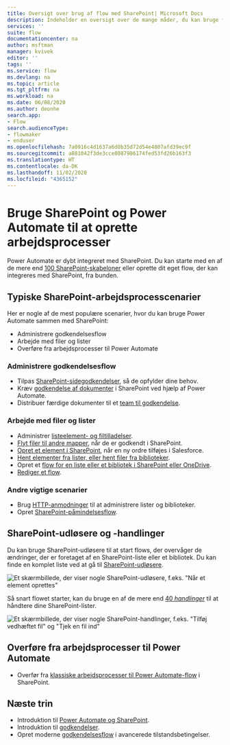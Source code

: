 ```yaml
---
title: Oversigt over brug af flow med SharePoint| Microsoft Docs
description: Indeholder en oversigt over de mange måder, du kan bruge flow sammen med SharePoint-lister og -filer.
services: ''
suite: flow
documentationcenter: na
author: msftman
manager: kvivek
editor: ''
tags: ''
ms.service: flow
ms.devlang: na
ms.topic: article
ms.tgt_pltfrm: na
ms.workload: na
ms.date: 06/08/2020
ms.author: deonhe
search.app:
- Flow
search.audienceType:
- flowmaker
- enduser
ms.openlocfilehash: 7a0916c4d1637a6d0b35d72d54e4807afd39ec9f
ms.sourcegitcommit: a881042f3de3cce8087986174fed53fd26b163f3
ms.translationtype: HT
ms.contentlocale: da-DK
ms.lasthandoff: 11/02/2020
ms.locfileid: "4365152"
---
```

# <a name="use-sharepoint-and-power-automate-to-build-workflows"></a>Bruge SharePoint og Power Automate til at oprette arbejdsprocesser

Power Automate er dybt integreret med SharePoint. Du kan starte med en af de mere end [100 SharePoint-skabeloner](https://flow.microsoft.com/templates/) eller oprette dit eget flow, der kan integreres med SharePoint, fra bunden.

## <a name="top-sharepoint-workflow-scenarios"></a>Typiske SharePoint-arbejdsprocesscenarier

Her er nogle af de mest populære scenarier, hvor du kan bruge Power Automate sammen med SharePoint:

- Administrere godkendelsesflow
- Arbejde med filer og lister
- Overføre fra arbejdsprocesser til Power Automate

### <a name="manage-approval-flows"></a>Administrere godkendelsesflow

- Tilpas [SharePoint-sidegodkendelser](https://docs.microsoft.com/sharepoint/dev/business-apps/power-automate/guidance/customize-page-approvals), så de opfylder dine behov.
- Kræv [godkendelse af dokumenter](https://docs.microsoft.com/sharepoint/dev/business-apps/power-automate/guidance/require-doc-approval) i SharePoint ved hjælp af Power Automate.
- Distribuer færdige dokumenter til et [team til godkendelse](./customize-sharepoint-page-approvals.md).

### <a name="work-with-files-and-lists"></a>Arbejde med filer og lister

- Administrer [listeelement- og filtilladelser](https://docs.microsoft.com/sharepoint/dev/business-apps/power-automate/guidance/manage-list-item-file-permissions).
- [Flyt filer til andre mapper](https://docs.microsoft.com/sharepoint/dev/business-apps/power-automate/guidance/migrate-from-classic-workflows-to-power-automate-flows), når de er godkendt i SharePoint.
- [Opret et element i SharePoint](https://docs.microsoft.com/sharepoint/dev/business-apps/power-automate/guidance/migrate-from-classic-workflows-to-power-automate-flows), når en ny ordre tilføjes i Salesforce.
- [Hent elementer fra lister, eller hent filer fra biblioteker](https://docs.microsoft.com/sharepoint/dev/business-apps/power-automate/guidance/working-with-get-items-and-get-files).
- Opret et [flow for en liste eller et bibliotek i SharePoint eller OneDrive](https://support.microsoft.com/office/create-a-flow-for-a-list-or-library-in-sharepoint-or-onedrive-a9c3e03b-0654-46af-a254-20252e580d01).
- [Rediger et flow](https://support.microsoft.com/office/edit-a-flow-for-a-list-in-sharepoint-b6678daa-2c82-44eb-be3f-2a9cb56301e8).

### <a name="other-top-scenarios"></a>Andre vigtige scenarier

- Brug [HTTP-anmodninger](https://docs.microsoft.com/sharepoint/dev/business-apps/power-automate/guidance/working-with-send-sp-http-request) til at administrere lister og biblioteker.
- Opret [SharePoint-påmindelsesflow](create-sharepoint-reminder-flows.md).

## <a name="sharepoint-triggers-and-actions"></a>SharePoint-udløsere og -handlinger

Du kan bruge SharePoint-udløsere til at start flows, der overvåger de ændringer, der er foretaget af en SharePoint-liste eller et bibliotek. Du kan finde en komplet liste ved at gå til [SharePoint-udløsere](https://docs.microsoft.com/sharepoint/dev/business-apps/power-automate/sharepoint-connector-actions-triggers#sharepoint-triggers).

![Et skærmbillede, der viser nogle SharePoint-udløsere, f.eks. "Når et element oprettes"](./media/overview-sharepoint/sharepoint-triggers.png)

Så snart flowet starter, kan du bruge en af de mere end [40 *handlinger*](https://docs.microsoft.com/sharepoint/dev/business-apps/power-automate/sharepoint-connector-actions-triggers#sharepoint-actions) til at håndtere dine SharePoint-lister.

![Et skærmbillede, der viser nogle SharePoint-handlinger, f.eks. "Tilføj vedhæftet fil" og "Tjek en fil ind"](./media/overview-sharepoint/sharepoint-actions.png)

## <a name="migrate-from-workflows-to-power-automate"></a>Overføre fra arbejdsprocesser til Power Automate

-  Overfør fra [klassiske arbejdsprocesser til Power Automate-flow](https://docs.microsoft.com/sharepoint/dev/business-apps/power-automate/guidance/migrate-from-classic-workflows-to-power-automate-flows) i SharePoint.

## <a name="next-steps"></a>Næste trin

- Introduktion til [Power Automate og SharePoint](https://docs.microsoft.com/sharepoint/dev/business-apps/power-automate/get-started/create-your-first-flow). 
- Introduktion til [godkendelser](https://docs.microsoft.com/power-automate/get-started-approvals).
- Opret moderne [godkendelsesflow](use-expressions-in-conditions.md) i avancerede tilstandsbetingelser.

